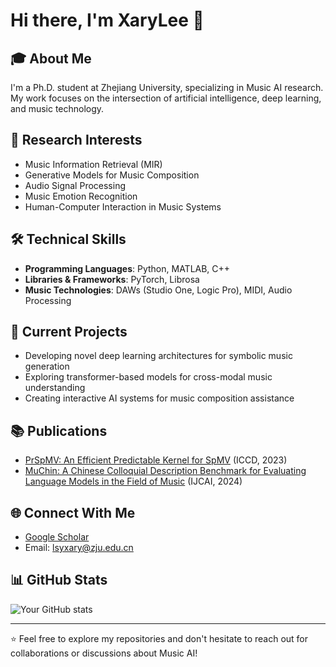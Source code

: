 # Hi there, I'm XaryLee 👋

## 🎓 About Me
I'm a Ph.D. student at Zhejiang University, specializing in Music AI research. My work focuses on the intersection of artificial intelligence, deep learning, and music technology.

## 🔬 Research Interests
- Music Information Retrieval (MIR)
- Generative Models for Music Composition
- Audio Signal Processing
- Music Emotion Recognition
- Human-Computer Interaction in Music Systems

## 🛠️ Technical Skills
- **Programming Languages**: Python, MATLAB, C++
- **Libraries & Frameworks**: PyTorch, Librosa
- **Music Technologies**: DAWs (Studio One, Logic Pro), MIDI, Audio Processing

## 🎵 Current Projects
- Developing novel deep learning architectures for symbolic music generation
- Exploring transformer-based models for cross-modal music understanding
- Creating interactive AI systems for music composition assistance

## 📚 Publications
- [PrSpMV: An Efficient Predictable Kernel for SpMV](https://doi.org/10.1109/ICCD58817.2023.00075) (ICCD, 2023)
- [MuChin: A Chinese Colloquial Description Benchmark for Evaluating Language Models in the Field of Music](https://doi.org/10.24963/ijcai.2024/860) (IJCAI, 2024)

## 🌐 Connect With Me
- [Google Scholar](https://scholar.google.com/citations?user=pMhdClkAAAAJ)
- Email: lsyxary@zju.edu.cn

## 📊 GitHub Stats
![Your GitHub stats](https://github-readme-stats.vercel.app/api?username=XaryLee&show_icons=true&theme=radical)

---

⭐️ Feel free to explore my repositories and don't hesitate to reach out for collaborations or discussions about Music AI!


